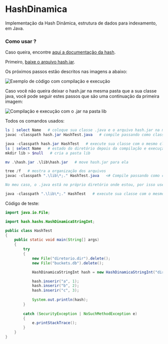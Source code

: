 # HashDinamica
Implementação da Hash Dinâmica, estrutura de dados para indexamento, em Java.

### Como usar ?

Caso queira, encontre [aqui a documentação da hash](http://htmlpreview.github.io/?https://github.com/axell-brendow/Indexing/blob/master/HashDinamica/doc/index.html).

Primeiro, [baixe o arquivo hash.jar](https://github.com/axell-brendow/Indexing/raw/master/HashDinamica/hash.jar).

Os próximos passos estão descritos nas imagens a abaixo:

![Exemplo de código com compilação e execução](http://i66.tinypic.com/10fp2k8.jpg)

Caso você não queira deixar o hash.jar na mesma pasta que a sua classe java, você pode seguir estes passos que são uma continuação da primeira imagem:

![Compilação e execução com o .jar na pasta lib](http://i67.tinypic.com/2v1ofgj.jpg)

Todos os comandos usados:

```PowerShell
ls | select Name   # coloque sua classe .java e o arquivo hash.jar na mesma pasta como abaixo:
javac -classpath hash.jar HashTest.java   # compile passando como classpath o caminho de hash.jar

java -classpath hash.jar HashTest   # execute sua classe com o mesmo classpath de compilação
ls | select Name   # estado do diretório depois da compilação e execução
mkdir lib > $null   # cria a pasta lib

mv .\hash.jar .\lib\hash.jar   # move hash.jar para ela

tree /f   # mostra a organização dos arquivos
javac -classpath ".\lib\*;." HashTest.java   <# Compile passando como classpath o caminho de hash.jar e o caminho do seu .java.

No meu caso, o .java está no próprio diretório onde estou, por isso usei o . (ponto). Caso você esteja num sistema unix, troque o ; (ponto e vírgula) por : (dois pontos) no classpath. #>

java -classpath ".\lib\*;." HashTest   # execute sua classe com o mesmo classpath de compilação
```

Código de teste:

```Java
import java.io.File;

import hash.hashs.HashDinamicaStringInt;

public class HashTest
{
    public static void main(String[] args)
    {
        try
        {
            new File("diretorio.dir").delete();
            new File("buckets.db").delete();

            HashDinamicaStringInt hash = new HashDinamicaStringInt("diretorio.dir", "buckets.db", 2);

            hash.inserir("a", 1);
            hash.inserir("b", 2);
            hash.inserir("c", 3);
    
            System.out.println(hash);
        }
        
        catch (SecurityException | NoSuchMethodException e)
        {
            e.printStackTrace();
        }
    }
}

```